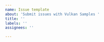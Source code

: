 ```yaml
---
name: Issue template
about: 'Submit issues with Vulkan Samples '
title: ''
labels: ''
assignees: ''

---
```


<!-- if you are experiencing an issue running samples on Vulkan Portability (macOS/iOS/other), please consider filing them to https://github.com/KhronosGroup/Vulkan-Portability instead, or the relevant VkPI implementation (MoltenVK or gfx-portability). -->
